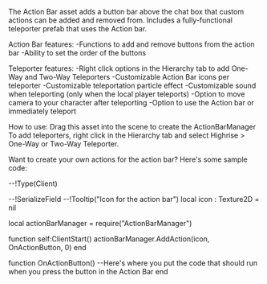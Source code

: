 The Action Bar asset adds a button bar above the chat box that custom actions can be added and removed from.  Includes a fully-functional teleporter prefab that uses the Action bar.

Action Bar features:
-Functions to add and remove buttons from the action bar
-Ability to set the order of the buttons

Teleporter features:
-Right click options in the Hierarchy tab to add One-Way and Two-Way Teleporters
-Customizable Action Bar icons per teleporter
-Customizable teleportation particle effect
-Customizable sound when teleporting (only when the local player teleports)
-Option to move camera to your character after teleporting
-Option to use the Action bar or immediately teleport 

How to use: Drag this asset into the scene to create the ActionBarManager
To add teleporters, right click in the Hierarchy tab and select Highrise > One-Way or Two-Way Teleporter.

Want to create your own actions for the action bar?  Here's some sample code:

--!Type(Client)

--!SerializeField
--!Tooltip("Icon for the action bar")
local icon : Texture2D = nil

local actionBarManager = require("ActionBarManager")

function self:ClientStart()
	actionBarManager.AddAction(icon, OnActionButton, 0)
end

function OnActionButton()
	--Here's where you put the code that should run when you press the button in the Action Bar
end